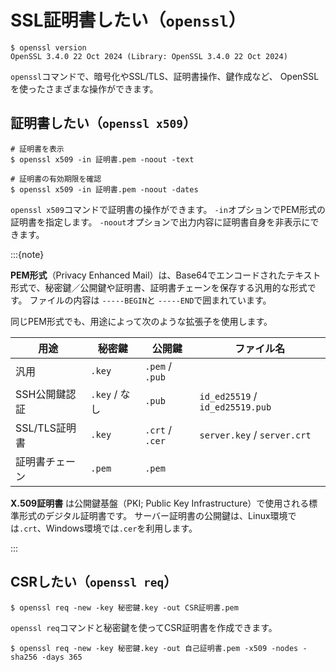 # SSL証明書したい（`openssl`）

```console
$ openssl version
OpenSSL 3.4.0 22 Oct 2024 (Library: OpenSSL 3.4.0 22 Oct 2024)
```

`openssl`コマンドで、暗号化やSSL/TLS、証明書操作、鍵作成など、
OpenSSLを使ったさまざまな操作ができます。

## 証明書したい（`openssl x509`）

```console
# 証明書を表示
$ openssl x509 -in 証明書.pem -noout -text

# 証明書の有効期限を確認
$ openssl x509 -in 証明書.pem -noout -dates
```

`openssl x509`コマンドで証明書の操作ができます。
`-in`オプションでPEM形式の証明書を指定します。
`-noout`オプションで出力内容に証明書自身を非表示にできます。

:::{note}

**PEM形式**（Privacy Enhanced Mail）は、Base64でエンコードされたテキスト形式で、秘密鍵／公開鍵や証明書、証明書チェーンを保存する汎用的な形式です。
ファイルの内容は
`-----BEGIN`と
`-----END`で囲まれています。

同じPEM形式でも、用途によって次のような拡張子を使用します。

| 用途 | 秘密鍵 | 公開鍵 | ファイル名 |
|---|---|---|---|
| 汎用 | `.key` | `.pem` / `.pub` | |
| SSH公開鍵認証 | `.key` / なし | `.pub` | `id_ed25519` / `id_ed25519.pub` |
| SSL/TLS証明書 | `.key` | `.crt` / `.cer` | `server.key` / `server.crt` |
| 証明書チェーン | `.pem` | `.pem` | |

**X.509証明書** は公開鍵基盤（PKI; Public Key Infrastructure）で使用される標準形式のデジタル証明書です。
サーバー証明書の公開鍵は、Linux環境では`.crt`、Windows環境では`.cer`を利用します。

:::

## CSRしたい（`openssl req`）

```console
$ openssl req -new -key 秘密鍵.key -out CSR証明書.pem
```

`openssl req`コマンドと秘密鍵を使ってCSR証明書を作成できます。

```console
$ openssl req -new -key 秘密鍵.key -out 自己証明書.pem -x509 -nodes -sha256 -days 365
```
